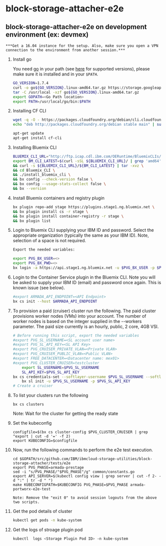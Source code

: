 # block-storage-attacher-e2e

## block-storage-attacher-e2e  on development environment (ex: devmex)

	***Get a 16.04 instance for the setup. Also, make sure you open a VPN connection to the environment from another session.***

1. Install go

	You need [go](https://golang.org/doc/install) in your path (see [here](development.md#go-versions) for supported versions), please make sure it is installed and in your ``$PATH``.
	
	```sh
	GO_VERSION=1.7.4
	curl -o go${GO_VERSION}.linux-amd64.tar.gz https://storage.googleapis.com/golang/go${GO_VERSION}.linux-amd64.tar.gz
	tar -C /usr/local -xzf go${GO_VERSION}.linux-amd64.tar.gz
	export GOPATH=<Go Path location>
	export PATH=/usr/local/go/bin:$PATH
	```
	
2. Installing CF CLI

	```sh
	wget -q -O - https://packages.cloudfoundry.org/debian/cli.cloudfoundry.org.key | sudo apt-key add -
	echo "deb http://packages.cloudfoundry.org/debian stable main" | sudo tee /etc/apt/sources.list.d/cloudfoundry-cli.list
	
	apt-get update
	apt-get install cf-cli
	```
	
3. Installing Bluemix CLI

	```sh
	BLUEMIX_CLI_URL="http://ftp.icap.cdl.ibm.com/OERuntime/BluemixCLIs/CliProvider/bluemix-cli"
	export BM_CLI_LATEST=$(curl -sSL ${BLUEMIX_CLI_URL}/ | grep 'amd64' | grep 'tar.gz' | grep 'Bluemix_CLI_[0-9]' | tail -n 1 | sed -e 's/^.*href="//' -e 's/">.*//') \
	&& curl -s ${BLUEMIX_CLI_URL}/${BM_CLI_LATEST} | tar -xvz \
	&& cd Bluemix_CLI \
	&& ./install_bluemix_cli \
	&& bx config --check-version false \
	&& bx config --usage-stats-collect false \
	&& bx --version
	```
	
4. Install Bluemix containers and registry plugin

	```sh
	bx plugin repo-add stage https://plugins.stage1.ng.bluemix.net \
	&& bx plugin install cs -r stage \
	&& bx plugin install container-registry -r stage \
	&& bx plugin list
	```
	
5. Login to Bluemix CLI supplying your IBM ID and password. Select the appropriate organization (typically the same as your IBM ID). Note, selection of a space is not required.

	```sh
	Export the needed variables:
	
	export PVG_BX_USER=<>
	export PVG_BX_PWD=<>
	bx login -a https://api.stage1.ng.bluemix.net -u $PVG_BX_USER -p $PVG_BX_PWD -sso
	```

6. Login to the Container Service plugin in the Bluemix CLI. Note you will be asked to supply your IBM ID (email) and password once again. This is known issue (see below).

	```sh
	#export ARMADA_API_ENDPOINT=<API Endpoint>
	bx cs init --host $ARMADA_API_ENDPOINT
	```
  
7. To provision a paid (cruiser) cluster run the following. The paid cluster provisions worker nodes (VMs) into your account. The number of worker nodes is based on the integer supplied in the --workers parameter. The paid size currently is an hourly, public, 2 core, 4GB VSI. 

	```sh
	# Before running this script, export the needed variables
	#export PVG_SL_USERNAME=<SL account user name>
	#export PVG_SL_API_KEY=<SL API Key>
	#export PVG_CRUISER_PRIVATE_VLAN=<Private VLAN>
	#export PVG_CRUISER_PUBLIC_VLAN=<Public VLAN>
	#export FREE_DATACENTER=<Datacenter name: mex01>
	#export PVG_CLUSTER_CRUISER=testcluster
        export SL_USERNAME=$PVG_SL_USERNAME
        SL_API_KEY=$PVG_SL_API_KEY
	bx cs credentials-set --softlayer-username $PVG_SL_USERNAME --softlayer-api-key $PVG_SL_API_KEY
        bx sl init -u $PVG_SL_USERNAME -p $PVG_SL_API_KEY 
	# Create a cruiser
	```
	
8. To list your clusters run the following

	```
	bx cs clusters
	```
	Note: Wait for the cluster for getting the ready state
	
9. Set the kubeconfig

	```
	configfile=$(bx cs cluster-config $PVG_CLUSTER_CRUISER | grep ^export | cut -d '=' -f 2)
	export KUBECONFIG=$configfile
	```

10. Now, run the following commands to perform the e2e test execution.
	
	```
	cd $GOPATH/src/github.com/IBM/ibmcloud-storage-utilities/block-storage-attacher/tests/e2e
	export PVG_PHASE=armada-prestage
	sed -i "s/PVG_PHASE/"$PVG_PHASE"/g" common/constants.go
	export API_SERVER=$(kubectl config view | grep server | cut -f 2- -d ":" | tr -d " ")
	make KUBECONFIGPATH=$KUBECONFIG PVG_PHASE=$PVG_PHASE armada-portworx-e2e-test
	
	Note: Remove the "exit 0" to avoid session logouts from the above two scripts.
	```
	
7. Get the pod details of cluster

	```sh
	kubectl get pods -n kube-system
	```

8. Get the logs of stroage plugin pod

	```sh
	kubectl  logs <Storage Plugin Pod ID> -n kube-system
	```

